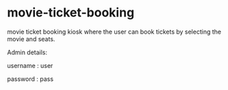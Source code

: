 # movie-ticket-booking

movie ticket booking kiosk where the user can book tickets by selecting the movie and seats.

Admin details:

username : user

password : pass
